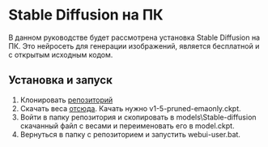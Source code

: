 # Stable Diffusion на ПК

В данном руководстве будет рассмотрена установка Stable Diffusion на ПК. Это нейросеть для генерации изображений, является бесплатной и с открытым исходным кодом.

## Установка и запуск

1. Клонировать [репозиторий](https://github.com/AUTOMATIC1111/stable-diffusion-webui)
2. Скачать веса [отсюда](https://huggingface.co/runwayml/stable-diffusion-v1-5). Качать нужно v1-5-pruned-emaonly.ckpt.
3. Войти в папку репозитория и скопировать в models\Stable-diffusion скачанный файл с весами и переименовать его в model.ckpt.
4. Вернуться в папку с репозиторием и запустить webui-user.bat.